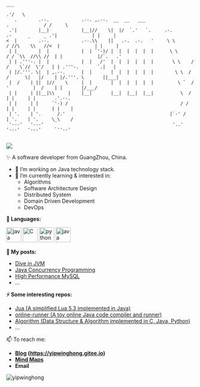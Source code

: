 ```
                                                                                                        
                                                                                                            ___   
                                                                                                         .'/   \  
   .        .--.            .--. ,.--.  __  __   ___                                      .             / /     \ 
 .'|        |__|            |__|//    \|  |/  `.'   `.     .-.          .-      _     _ .'|             | |     | 
<  |        .--.            .--.\\    ||   .-.  .-.   '     \ \        / //\    \\   //<  |             | |     | 
 | |        |  |            |  | `'-)/ |  |  |  |  |  |      \ \      / / `\\  //\\ //  | |             |/`.   .' 
 | | .'''-. |  |            |  |   /'  |  |  |  |  |  |       \ \    / /    \`//  \'/   | | .'''-.       `.|   |  
 | |/.'''. \|  | ,.--.      |  |       |  |  |  |  |  |        \ \  / /      \|   |/    | |/.'''. \       ||___|  
 |  /    | ||  |//    \     |  |       |  |  |  |  |  |         \ `  /        '         |  /    | |       |/___/  
 | |     | ||__|\\     |    |__|       |__|  |__|  |__|          \  /                   | |     | |       .'.--.  
 | |     | |     `'-) /                                          / /                    | |     | |      | |    | 
 | '.    | '.      /.'                                       |`-' /                     | '.    | '.     \_\    / 
 '---'   '---'                                                '..'                      '---'   '---'     `''--'  
                                                                                                        
```
<div>

   <img src="https://pronoun.cyou/x/y?subject=He&object=Him&height=20"> 


✨ A software developer from GuangZhou, China.
- 🔭 I’m working on Java technology stack.
- 🌱 I’m currently learning & interested in: 
  - Algorithms
  - Software Architecture Design
  - Distributed System
  - Domain Driven Development
  - DevOps

**🌈 Languages:** 
<p align="left">
<img src="https://www.vectorlogo.zone/logos/java/java-icon.svg" alt="java" width="40" height="40"/>
<img src="https://ywh-oss.oss-cn-shenzhen.aliyuncs.com/C-lang.svg" alt="C" width="40" />
<img src="https://www.vectorlogo.zone/logos/python/python-icon.svg" alt="python" width="40" height="40"/>
<img src="https://www.vectorlogo.zone/logos/lua/lua-icon.svg" alt="java" width="40" height="40"/>
</p>

**📝 My posts:**
- [Dive in JVM](https://www.processon.com/view/5c8f9682e4b09a16b9a6ec93#map)
- [Java Concurrency Programming](https://www.processon.com/view/5c8f80cce4b0ab74ecdc6f12#map)
- [High Performance MySQL](https://www.processon.com/view/5c9b66e9e4b09bf72a6ab9e8#map)
- ...

**⚡ Some interesting repos:**
- [Jua (A simplified Lua 5.3 implemented in Java)](https://github.com/FreetechRevise/Jua)
- [online-runner (A toy online Java code compiler and runner)](https://github.com/yipwinghong/online-runner)
- [Algorithm (Data Structure & Algorithm implemented in C, Java, Python)](https://github.com/FreetechRevise/algorithm)
- ...

📫 To reach me: 
 - **[Blog](https://www.yipwinghong.com) (https://yipwinghong.gitee.io)**
 - **[Mind Maps](https://www.processon.com/u/5c84a4fde4b0ed6b42fac9a9/profile)**
 - **Email**

<!--
**yipwinghong/yipwinghong** is a ✨ _special_ ✨ repository because its `README.md` (this file) appears on your GitHub profile.


Here are some ideas to get you started:

- 🔭 I’m currently working on ...
- 🌱 I’m currently learning ...
- 👯 I’m looking to collaborate on ...
- 🤔 I’m looking for help with ...
- 💬 Ask me about ...
- 📫 How to reach me: ...
- 😄 Pronouns: ...
- ⚡ Fun fact: ...
-->


<p> <img src="https://github-readme-stats.vercel.app/api?username=yipwinghong&show_icons=true&theme=dracula" alt="yipwinghong" />

</div>

